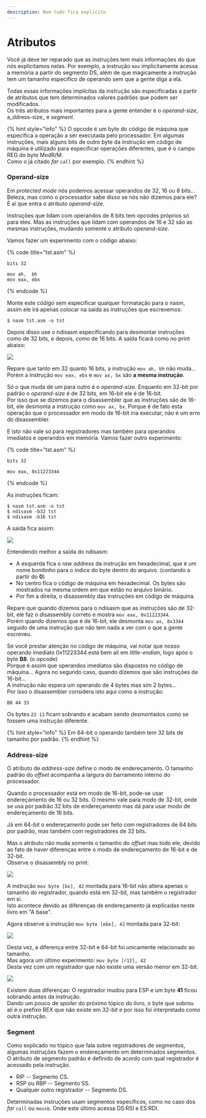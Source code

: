 ```yaml
---
description: Nem tudo fica explícito
---
```


# Atributos

Você já deve ter reparado que as instruções tem mais informações do que nós explicitamos nelas. Por exemplo, a instrução `mov` implicitamente acessa a memória a partir do segmento DS, além de que magicamente a instrução tem um tamanho específico de operando sem que a gente diga a ela.

Todas essas informações implícitas da instrução são especificadas a partir de atributos que tem determinados valores padrões que podem ser modificados.  
Os três atributos mais importantes para a gente entender é o _operand-size_, a_ddress-size_ e _segment_.

{% hint style="info" %}
O opcode é um byte do código de máquina que especifica a operação a ser executada pelo processador. Em algumas instruções, mais alguns bits de outro byte da instrução em código de máquina é utilizado para especificar operações diferentes, que é o campo REG do byte ModR/M.  
Como o já citado _far_ `call` por exemplo.
{% endhint %}

### Operand-size

Em _protected mode_ nós podemos acessar operandos de 32, 16 ou 8 bits... Beleza, mas como o processador sabe disso se nós não dizemos para ele?  
É aí que entra o atributo _operand-size_.

Instruções que lidam com operandos de 8 bits tem opcodes próprios só para eles. Mas as instruções que lidam com operandos de 16 e 32 são as mesmas instruções, mudando somente o atributo _operand-size_.

Vamos fazer um experimento com o código abaixo:

{% code title="tst.asm" %}
```text
bits 32

mov ah,  bh
mov eax, ebx
```
{% endcode %}

Monte este código sem especificar qualquer formatação para o nasm, assim ele irá apenas colocar na saída as instruções que escrevemos:

```text
$ nasm tst.asm -o tst
```

Depois disso use o ndisasm especificando para desmontar instruções como de 32 bits, e depois, como de 16 bits. A saída ficará como no print abaixo:

![](../.gitbook/assets/captura-de-tela-de-2019-07-31-11-43-55.png)

Repare que tanto em 32 quanto 16 bits, a instrução `mov ah, bh` não muda...  
Porém a instrução `mov eax, ebx` e `mov ax, bx` são **a mesma instrução**.

Só o que muda de um para outro é o _operand-size_. Enquanto em 32-bit por padrão o _operand-size_ é de 32 bits, em 16-bit ele é de 16-bit.  
Por isso que se dizemos para o disassembler que as instruções são de 16-bit, ele desmonta a instrução como `mov ax, bx`. Porque é de fato esta operação que o processador em modo de 16-bit iria executar, não é um erro do disassembler.

E isto não vale só para registradores mas também para operandos imediatos e operandos em memória. Vamos fazer outro experimento:

{% code title="tst.asm" %}
```text
bits 32

mov eax, 0x11223344
```
{% endcode %}

As instruções ficam:

```text
$ nasm tst.asm -o tst
$ ndisasm -b32 tst
$ ndisasm -b16 tst
```

A saída fica assim:

![](../.gitbook/assets/captura-de-tela-de-2019-07-31-11-49-48.png)

Entendendo melhor a saída do ndisasm:

* A esquerda fica o _raw address_ da instrução em hexadecimal, que é um nome bonitinho para o índice do byte dentro do arquivo. \(contando a partir do **0**\)
* No centro fica o código de máquina em hexadecimal. Os bytes são mostrados na mesma ordem em que estão no arquivo binário.
* Por fim a direita, o disassembly das instruções em código de máquina.

Repare que quando dizemos para o ndisasm que as instruções são de 32-bit, ele faz o disassembly correto e mostra `mov eax, 0x11223344`.  
Porém quando dizemos que é de 16-bit, ele desmonta `mov ax, 0x3344` seguido de uma instrução que não tem nada a ver com o que a gente escreveu.

Se você prestar atenção no código de máquina, vai notar que nosso operando imediato 0x11223344 está bem ali em _little-endian_, logo após o byte **B8**. \(o opcode\)  
Porque é assim que operandos imediatos são dispostos no código de máquina... Agora no segundo caso, quando dizemos que são instruções de 16-bit...  
A instrução não espera um operando de 4 bytes mas sim 2 bytes...  
Por isso o disassembler considera isto aqui como a instrução:

```text
B8 44 33
```

Os bytes `22 11` ficam sobrando e acabam sendo desmontados como se fossem uma instrução diferente.

{% hint style="info" %}
Em 64-bit o operando também tem 32 bits de tamanho por padrão.
{% endhint %}

### Address-size

O atributo de _address-size_ define o modo de endereçamento. O tamanho padrão do _offset_ acompanha a largura do barramento interno do processador.

Quando o processador está em modo de 16-bit, pode-se usar endereçamento de 16 ou 32 bits. O mesmo vale para modo de 32-bit, onde se usa por padrão 32 bits de endereçamento mas dá para usar modo de endereçamento de 16 bits.

Já em 64-bit o endereçamento pode ser feito com registradores de 64 bits por padrão, mas também com registradores de 32 bits.

Mas o atributo não muda somente o tamanho do _offset_ mas todo ele, devido ao fato de haver diferenças entre o modo de endereçamento de 16-bit e de 32-bit.  
Observe o disassembly no print:

![](../.gitbook/assets/captura-de-tela-de-2019-07-31-15-44-39.png)

A instrução `mov byte [bx], 42` montada para 16-bit não altera apenas o tamanho do registrador, quando está em 32-bit, mas também o registrador em si.  
Isto acontece devido as diferenças de endereçamento já explicadas neste livro em "A base".

Agora observe a instrução `mov byte [ebx], 42` montada para 32-bit:

![](../.gitbook/assets/captura-de-tela-de-2019-07-31-15-48-13.png)

Desta vez, a diferença entre 32-bit e 64-bit foi unicamente relacionado ao tamanho.  
Mas agora um último experimento: `mov byte [r12], 42`  
Desta vez com um registrador que não existe uma versão menor em 32-bit.

![](../.gitbook/assets/captura-de-tela-de-2019-07-31-15-51-06.png)

Existem duas diferenças: O registrador mudou para ESP e um byte **41** ficou sobrando antes da instrução.  
Dando um pouco de _spoiler_ do próximo tópico do livro, o byte que sobrou ali é o prefixo REX que não existe em 32-bit e por isso foi interpretado como outra instrução.

### Segment

Como explicado no tópico que fala sobre registradores de segmentos, algumas instruções fazem o endereçamento em determinados segmentos.  
O atributo de segmento padrão é definido de acordo com qual registrador é acessado pela instrução.

* RIP -- Segmento CS.
* RSP ou RBP -- Segmento SS.
* Qualquer outro registrador -- Segmento DS.

Determinadas instruções usam segmentos específicos, como no caso dos _far_ `call` ou `movsb`. Onde este último acessa DS:RSI e ES:RDI.

